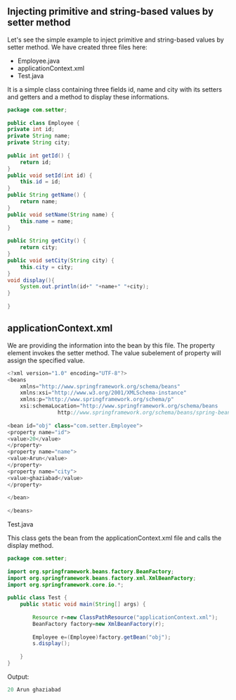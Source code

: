 ## Injecting primitive and string-based values by setter method


Let's see the simple example to inject primitive and string-based values by setter method. We have created three files here:

- Employee.java
- applicationContext.xml
- Test.java

It is a simple class containing three fields id, name and city with its setters and getters and a method to display these informations.

~~~java
package com.setter;  
  
public class Employee {  
private int id;  
private String name;  
private String city;  
  
public int getId() {  
    return id;  
}  
public void setId(int id) {  
    this.id = id;  
}  
public String getName() {  
    return name;  
}  
public void setName(String name) {  
    this.name = name;  
}  
  
public String getCity() {  
    return city;  
}  
public void setCity(String city) {  
    this.city = city;  
}  
void display(){  
    System.out.println(id+" "+name+" "+city);  
}  
  
}

~~~

applicationContext.xml
---
We are providing the information into the bean by this file. The property element invokes the setter method. The value subelement of property will assign the specified value.
~~~java
<?xml version="1.0" encoding="UTF-8"?>  
<beans  
    xmlns="http://www.springframework.org/schema/beans"  
    xmlns:xsi="http://www.w3.org/2001/XMLSchema-instance"  
    xmlns:p="http://www.springframework.org/schema/p"  
    xsi:schemaLocation="http://www.springframework.org/schema/beans  
                http://www.springframework.org/schema/beans/spring-beans-3.0.xsd">  
  
<bean id="obj" class="com.setter.Employee">  
<property name="id">  
<value>20</value>  
</property>  
<property name="name">  
<value>Arun</value>  
</property>  
<property name="city">  
<value>ghaziabad</value>  
</property>  
  
</bean>  
  
</beans>  
~~~

Test.java

This class gets the bean from the applicationContext.xml file and calls the display method.

~~~java
package com.setter;  
  
import org.springframework.beans.factory.BeanFactory;  
import org.springframework.beans.factory.xml.XmlBeanFactory;  
import org.springframework.core.io.*;  
  
public class Test {  
    public static void main(String[] args) {  
          
        Resource r=new ClassPathResource("applicationContext.xml");  
        BeanFactory factory=new XmlBeanFactory(r);  
          
        Employee e=(Employee)factory.getBean("obj");  
        s.display();  
          
    }  
}

~~~
Output:
~~~java
20 Arun ghaziabad
~~~
